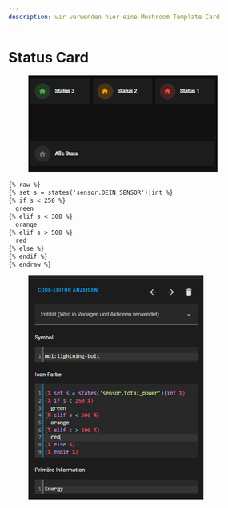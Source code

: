 ```yaml
---
description: wir verwenden hier eine Mushroom Template Card
---
```


# Status Card

<figure><img src="../../../.gitbook/assets/image (1) (3) (1).png" alt=""><figcaption></figcaption></figure>

```
{% raw %}
{% set s = states('sensor.DEIN_SENSOR')|int %}
{% if s < 250 %}
  green
{% elif s < 300 %}
  orange
{% elif s > 500 %}
  red
{% else %}
{% endif %}
{% endraw %}
```

<figure><img src="../../../.gitbook/assets/image (6).png" alt=""><figcaption></figcaption></figure>
